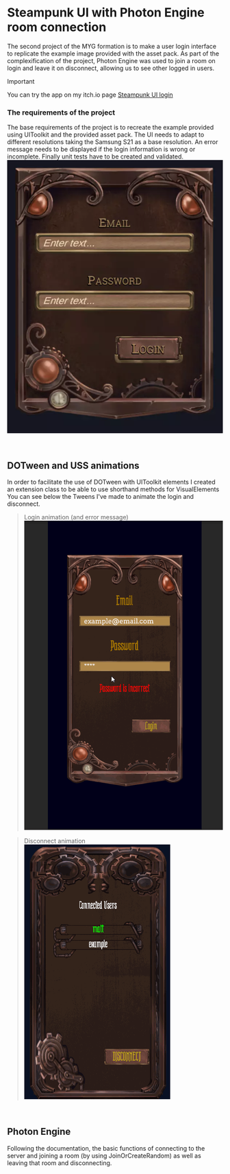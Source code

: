 # Steampunk UI with Photon Engine room connection
The second project of the MYG formation is to make a user login interface to replicate the example image provided with the asset pack.
As part of the complexification of the project, Photon Engine was used to join a room on login and leave it on disconnect, allowing us to see other logged in users.

> [!IMPORTANT]
> You can try the app on my itch.io page [Steampunk UI login](https://babadulnek.itch.io/flowery-journey)


### The requirements of the project
The base requirements of the project is to recreate the example provided using UIToolkit and the provided asset pack.
The UI needs to adapt to different resolutions taking the Samsung S21 as a base resolution.
An error message needs to be displayed if the login information is wrong or incomplete.
Finally unit tests have to be created and validated.
![The example to follow](/Gitassets/example.png)

<br>

## DOTween and USS animations
In order to facilitate the use of DOTween with UIToolkit elements I created an extension class to be able to use shorthand methods for VisualElements
You can see below the Tweens I've made to animate the login and disconnect.
  
> Login animation (and error message)
![The UI eases to the bottom after login in successfully](/Gitassets/connect.gif)

> Disconnect animation
![another user disappears from the list then the UI eases to the top after we press disconnect](/Gitassets/disconnect.gif)

<br>

## Photon Engine
Following the documentation, the basic functions of connecting to the server and joining a room (by using JoinOrCreateRandom) as well as leaving that room and disconnecting.

